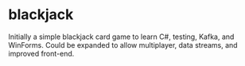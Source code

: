 # blackjack
Initially a simple blackjack card game to learn C#, testing, Kafka, and WinForms. Could be expanded to allow multiplayer, data streams, and improved front-end.

